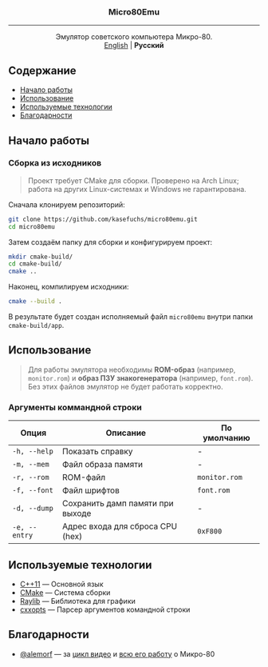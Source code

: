 <h3 align="center">Micro80Emu</h3>

---

<p align="center"> Эмулятор советского компьютера Микро-80.
    <br>
    <a href="README.md">English</a> | <b>Русский</b>
</p>

## Содержание

* [Начало работы](#getting_started)
* [Использование](#usage)
* [Используемые технологии](#built_using)
* [Благодарности](#acknowledgement)

## Начало работы <a name="getting_started"></a>

### Сборка из исходников

> Проект требует CMake для сборки. Проверено на Arch Linux; работа на других Linux-системах и Windows не гарантирована.

Сначала клонируем репозиторий:

```bash
git clone https://github.com/kasefuchs/micro80emu.git
cd micro80emu
```

Затем создаём папку для сборки и конфигурируем проект:

```bash
mkdir cmake-build/
cd cmake-build/
cmake ..
```

Наконец, компилируем исходники:

```bash
cmake --build .
```

В результате будет создан исполняемый файл `micro80emu` внутри папки `cmake-build/app`.

## Использование <a name="usage"></a>

> Для работы эмулятора необходимы **ROM-образ** (например, `monitor.rom`) и **образ ПЗУ знакогенератора** (например, `font.rom`).
> Без этих файлов эмулятор не будет работать корректно.

### Аргументы коммандной строки

| Опция         | Описание                         | По умолчанию  |
| ------------- | -------------------------------- | ------------- |
| `-h, --help`  | Показать справку                 | -             |
| `-m, --mem`   | Файл образа памяти               | -             |
| `-r, --rom`   | ROM-файл                         | `monitor.rom` |
| `-f, --font`  | Файл шрифтов                     | `font.rom`    |
| `-d, --dump`  | Сохранить дамп памяти при выходе | -             |
| `-e, --entry` | Адрес входа для сброса CPU (hex) | `0xF800`      |

## Используемые технологии <a name="built_using"></a>

- [C++11](https://isocpp.org/) — Основной язык
- [CMake](https://cmake.org/) — Система сборки
- [Raylib](https://www.raylib.com/) — Библиотека для графики
- [cxxopts](https://github.com/jarro2783/cxxopts) — Парсер аргументов командной строки

## Благодарности <a name="acknowledgement"></a>

- [@alemorf](https://github.com/alemorf) — за [цикл видео](https://youtube.com/playlist?list=PLVE4LTyHQzdhimVCuiFWpoHwgU9YShYs7) и [всю его работу](https://github.com/alemorf/retro_computers/tree/master/Micro_80) о Микро-80
